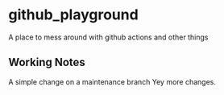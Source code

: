 # github_playground
A place to mess around with github actions and other things

## Working Notes
A simple change on a maintenance branch
Yey more changes.